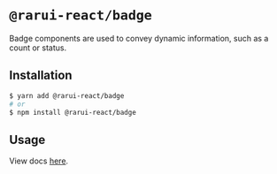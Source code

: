 # `@rarui-react/badge`

Badge components are used to convey dynamic information, such as a count or status.

## Installation

```sh
$ yarn add @rarui-react/badge
# or
$ npm install @rarui-react/badge
```

## Usage

View docs [here]().
